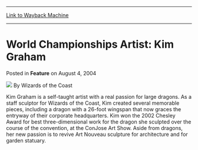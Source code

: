 
---
[Link to Wayback Machine](https://web.archive.org/web/20211018223215/https://magic.wizards.com/en/articles/archive/feature/world-championships-artist-kim-graham-2004-08-04)

[_metadata_:author]:- "Wizards of the Coast"
[_metadata_:description]:- "Kim Graham is a self-taught artist with a real passion for large dragons. As a staff sculptor for Wizards of the Coast, Kim created several memorable pieces, including a dragon with a 26-foot wingspan that now graces the entryway of their corporate headquarters. Kim won the 2002 Chesley Award for best three-dimensional work for the dragon she sculpted over the course of the"
[_metadata_:generator]:- "Drupal 7 (http://drupal.org)"
[_metadata_:publish_date]:- "2004-08-04"
[_metadata_:title]:- "World Championships Artist: Kim Graham"
[_metadata_:wayback_capture_timestamp]:- "2021-10-18 22:32:15+00:00"
[_metadata_:wayback_raw_url]:- "https://web.archive.org/web/20211018223215id_/https://magic.wizards.com/en/articles/archive/feature/world-championships-artist-kim-graham-2004-08-04"
[_metadata_:wayback_url]:- "https://magic.wizards.com/en/articles/archive/feature/world-championships-artist-kim-graham-2004-08-04"
---


World Championships Artist: Kim Graham
======================================



 Posted in **Feature**
 on August 4, 2004 






![](https://media.magic.wizards.com/styles/auth_small/public/images/person/wizards_author.jpg)
By Wizards of the Coast











Kim Graham is a self-taught artist with a real passion for large dragons. As a staff sculptor for Wizards of the Coast, Kim created several memorable pieces, including a dragon with a 26-foot wingspan that now graces the entryway of their corporate headquarters. Kim won the 2002 Chesley Award for best three-dimensional work for the dragon she sculpted over the course of the convention, at the ConJose Art Show. Aside from dragons, her new passion is to revive Art Nouveau sculpture for architecture and for garden statuary.








